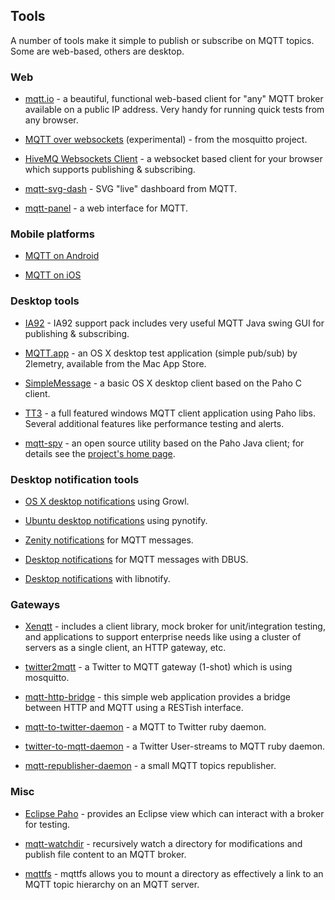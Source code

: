 ##  Tools 

A number of tools make it simple to publish or subscribe on MQTT topics. Some are web-based, others are desktop.

### Web


*  [ mqtt.io](http://mqtt.io/ ) - a beautiful, functional web-based client for "any" MQTT broker available on a public IP address. Very handy for running quick tests from any browser.

*  [ MQTT over websockets](http://test.mosquitto.org/ws.html) (experimental) - from the mosquitto project.

*  [ HiveMQ Websockets Client](http://www.hivemq.com/demos/websocket-client/) - a websocket based client for your browser which supports publishing & subscribing.

*  [mqtt-svg-dash](https///github.com/jpmens/mqtt-svg-dash) - SVG "live" dashboard from MQTT.

*  [mqtt-panel](https///github.com/fabaff/mqtt-panel) - a web interface for MQTT.

### Mobile platforms


*  [MQTT on Android](mqtt_on_the_android_platform)

*  [MQTT on iOS](mqtt_on_ios)

### Desktop tools


*  [IA92](http://www-01.ibm.com/support/docview.wss?rs=171&uid=swg24006006&loc=en_US&cs=utf-8&lang=en) - IA92 support pack includes very useful MQTT Java swing GUI for publishing & subscribing.

*  [ MQTT.app](https///itunes.apple.com/gb/app/mqtt/id560697602?mt=12 ) - an OS X desktop test application (simple pub/sub) by 2lemetry, available from the Mac App Store.

*  [ SimpleMessage](http://www.banym.de/m2m/first-very-basic-mqtt-mac-app ) - a basic OS X desktop client based on the Paho C client.

*  [ TT3](https://github.com/francoisvdm/TT3) - a full featured windows MQTT client application using Paho libs.  Several additional features like performance testing and alerts.

*  [mqtt-spy](https://code.google.com/p/mqtt-spy/) - an open source utility based on the Paho Java client; for details see the [project's home page](https://code.google.com/p/mqtt-spy/).

### Desktop notification tools


*  [OS X desktop notifications](http://ceit.uq.edu.au/content/mqtt-and-growl) using Growl.

*  [Ubuntu desktop notifications](http://chemicaloliver.net/programming/first-steps-using-python-and-mqtt/) using pynotify.

*  [Zenity notifications](http://fabian-affolter.ch/blog/zenity-notifications-for-mqtt-messages/) for MQTT messages.

*  [Desktop notifications](http://fabian-affolter.ch/blog/desktop-notifications-for-mqtt-messages/) for MQTT messages with DBUS.

*  [Desktop notifications](http://fabian-affolter.ch/blog/mqtt-and-desktop-notifications/) with libnotify.

### Gateways


*  [ Xenqtt](http://xenqtt.sf.net ) - includes a client library, mock broker for unit/integration testing, and applications to support enterprise needs like using a cluster of servers as a single client, an HTTP gateway, etc.

*  [ twitter2mqtt](https///github.com/jpmens/twitter2mqtt) - a Twitter to MQTT gateway (1-shot) which is using mosquitto.

*  [ mqtt-http-bridge](https///github.com/njh/mqtt-http-bridge ) - this simple web application provides a bridge between HTTP and MQTT using a RESTish interface.

*  [ mqtt-to-twitter-daemon](https///github.com/bluewindthings/mqtt-to-twitter-daemon ) - a MQTT to Twitter ruby daemon.

*  [ twitter-to-mqtt-daemon](https///github.com/bluewindthings/twitter-to-mqtt-daemon ) - a Twitter User-streams to MQTT ruby daemon.

*  [ mqtt-republisher-daemon](https///github.com/bluewindthings/mqtt-republisher-daemon ) - a small MQTT topics republisher.

### Misc


*  [ Eclipse Paho](http://eclipse.org/paho ) - provides an Eclipse view which can interact with a broker for testing.

*  [ mqtt-watchdir](https///github.com/jpmens/mqtt-watchdir) - recursively watch a directory for modifications and publish file content to an MQTT broker.

*  [ mqttfs](https///bitbucket.org/oojah/mqttfs) - mqttfs allows you to mount a directory as effectively a link to an MQTT topic hierarchy on an MQTT server.


